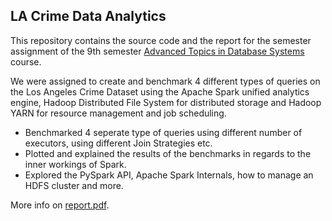 ## LA Crime Data Analytics 
This repository contains the source code and the report for the semester assignment of the 9th semester [Advanced Topics in Database Systems](https://www.ece.ntua.gr/en/undergraduate/courses/3189) course.

We were assigned to create and benchmark 4 different types of queries on the Los Angeles Crime Dataset using the Apache Spark unified analytics engine, Hadoop Distributed File System for distributed storage and Hadoop YARN for resource management and job scheduling. 
- Benchmarked 4 seperate type of queries using different number of executors, using different Join Strategies etc. 
- Plotted and explained the results of the benchmarks in regards to the inner workings of Spark.
- Explored the PySpark API, Apache Spark Internals, how to manage an HDFS cluster and more.

More info on [report.pdf](https://github.com/johnpalaios/la-crime-data-analytics/blob/main/report.pdf).

